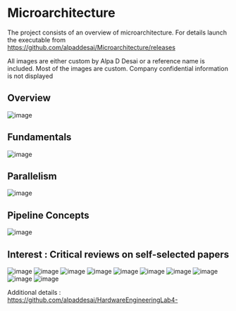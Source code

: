 # Microarchitecture

The project consists of an overview of microarchitecture. For details launch the executable from https://github.com/alpaddesai/Microarchitecture/releases

All images are either custom by Alpa D Desai or a reference name is included. Most of the images are custom. Company confidential information is not displayed

## Overview
![image](Microacrchitecture.png)


## Fundamentals
![image](Fundamentals.png)

## Parallelism
![image](Parallelism.png)

## Pipeline Concepts
![image](PipelineConcepts.png)

## Interest : Critical reviews on self-selected papers
![image](image1.jpg)
![image](image2.jpg)
![image](image3.jpg)
![image](image4.jpg)
![image](image5.jpg)
![image](image6.jpg)
![image](image7.jpg)
![image](image8.jpg)
![image](image9.jpg)
![image](image10.jpg)

Additional details : https://github.com/alpaddesai/HardwareEngineeringLab4-
